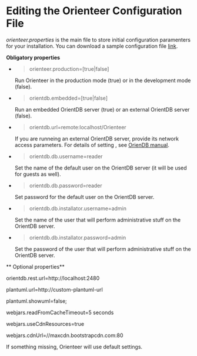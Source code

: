 # Editing the Orienteer Configuration File

*orienteer.properties* is the main file to store initial configuration paramenters for your installation. You can download a sample configuration file [link](https://github.com/OrienteerDW/Orienteer/blob/master/orienteer.propertie).

**Obligatory properties**
* >orienteer.production=[true|false]

  Run Orienteer in the production mode (true) or in the development mode (false).
* >orientdb.embedded=[true|false]

  Run an embedded OrientDB server (true) or an external OrientDB server (false).
* >orientdb.url=remote:localhost/Orienteer

  If you are runneing an external OrientDB server, provide its network access parameters. For details of setting , see [OrienDB manual](http://orientdb.com/docs/last/Concepts.html#database-url).
* >orientdb.db.username=reader

  Set the name of the default user on the OrientDB server (it will be used for guests as well).
* >orientdb.db.password=reader

  Set password for the default user on the OrientDB server.
* >orientdb.db.installator.username=admin

  Set the name of the user that will perform administrative stuff on the OrientDB server.
* >orientdb.db.installator.password=admin

  Set the password of the user that will perform administrative stuff on the OrientDB server.

** Optional properties**

orientdb.rest.url=http://localhost:2480

plantuml.url=http://custom-plantuml-url

plantuml.showuml=false;

webjars.readFromCacheTimeout=5 seconds

webjars.useCdnResources=true

webjars.cdnUrl=//maxcdn.bootstrapcdn.com:80


If something missing, Orienteer will use default settings.
